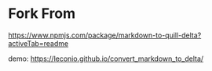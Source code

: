 # Fork From

https://www.npmjs.com/package/markdown-to-quill-delta?activeTab=readme

demo: https://leconio.github.io/convert_markdown_to_delta/
